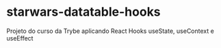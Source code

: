 # starwars-datatable-hooks
Projeto do curso da Trybe aplicando React Hooks useState, useContext e useEffect
